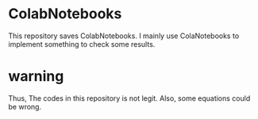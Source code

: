 # ColabNotebooks
This repository saves ColabNotebooks.
I mainly use ColaNotebooks to implement something to check some results.
# warning
Thus, The codes in this repository is not legit. Also, some equations could be wrong.
